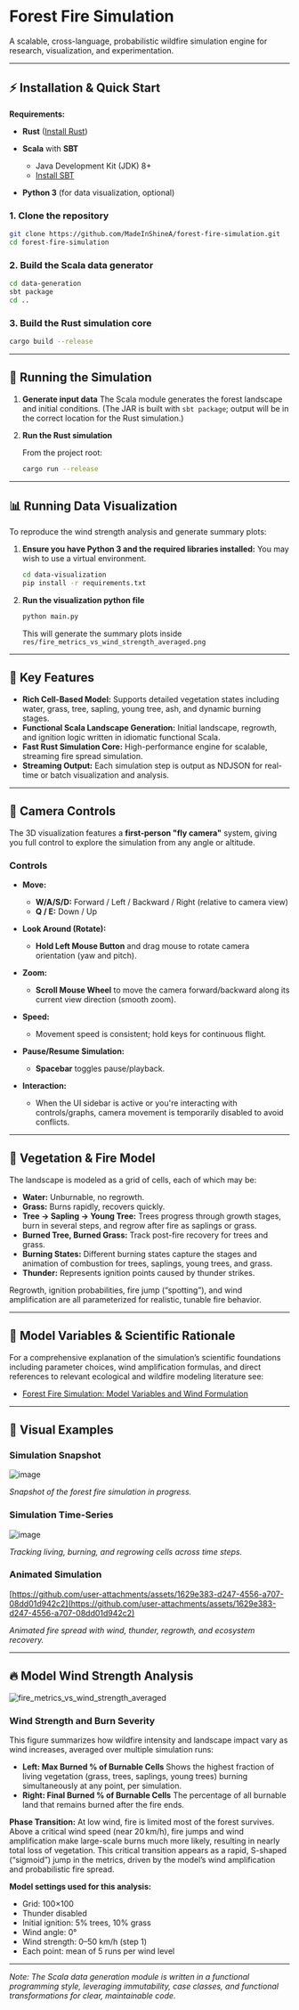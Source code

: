# Forest Fire Simulation

A scalable, cross-language, probabilistic wildfire simulation engine for research, visualization, and experimentation.

---

## ⚡ Installation & Quick Start

**Requirements:**

* **Rust** ([Install Rust](https://www.rust-lang.org/tools/install))
* **Scala** with **SBT**

  * Java Development Kit (JDK) 8+
  * [Install SBT](https://www.scala-sbt.org/download.html)
* **Python 3** (for data visualization, optional)

### 1. Clone the repository

```bash
git clone https://github.com/MadeInShineA/forest-fire-simulation.git
cd forest-fire-simulation
```

### 2. Build the Scala data generator

```bash
cd data-generation
sbt package
cd ..
```

### 3. Build the Rust simulation core

```bash
cargo build --release
```

---

## 🚦 Running the Simulation

1. **Generate input data**
   The Scala module generates the forest landscape and initial conditions. (The JAR is built with `sbt package`; output will be in the correct location for the Rust simulation.)

2. **Run the Rust simulation**

   From the project root:

   ```bash
   cargo run --release
   ```

---

## 📊 Running Data Visualization

To reproduce the wind strength analysis and generate summary plots:

1. **Ensure you have Python 3 and the required libraries installed:**
   You may wish to use a virtual environment.

   ```bash
   cd data-visualization
   pip install -r requirements.txt
   ```

2. **Run the visualization python file**

   ```bash
   python main.py
   ```

   This will generate the summary plots inside `res/fire_metrics_vs_wind_strength_averaged.png`

---

## 🚀 Key Features

* **Rich Cell-Based Model:**
  Supports detailed vegetation states including water, grass, tree, sapling, young tree, ash, and dynamic burning stages.
* **Functional Scala Landscape Generation:**
  Initial landscape, regrowth, and ignition logic written in idiomatic functional Scala.
* **Fast Rust Simulation Core:**
  High-performance engine for scalable, streaming fire spread simulation.
* **Streaming Output:**
  Each simulation step is output as NDJSON for real-time or batch visualization and analysis.

---

## 🎥 Camera Controls

The 3D visualization features a **first-person "fly camera"** system, giving you full control to explore the simulation from any angle or altitude.

### Controls

* **Move:**

  * **W/A/S/D:** Forward / Left / Backward / Right (relative to camera view)
  * **Q / E:** Down / Up

* **Look Around (Rotate):**

  * **Hold Left Mouse Button** and drag mouse to rotate camera orientation (yaw and pitch).

* **Zoom:**

  * **Scroll Mouse Wheel** to move the camera forward/backward along its current view direction (smooth zoom).

* **Speed:**

  * Movement speed is consistent; hold keys for continuous flight.

* **Pause/Resume Simulation:**

  * **Spacebar** toggles pause/playback.

* **Interaction:**

  * When the UI sidebar is active or you're interacting with controls/graphs, camera movement is temporarily disabled to avoid conflicts.

---

## 🌳 Vegetation & Fire Model

The landscape is modeled as a grid of cells, each of which may be:

* **Water:** Unburnable, no regrowth.
* **Grass:** Burns rapidly, recovers quickly.
* **Tree → Sapling → Young Tree:** Trees progress through growth stages, burn in several steps, and regrow after fire as saplings or grass.
* **Burned Tree, Burned Grass:** Track post-fire recovery for trees and grass.
* **Burning States:** Different burning states capture the stages and animation of combustion for trees, saplings, young trees, and grass.
* **Thunder:** Represents ignition points caused by thunder strikes.

Regrowth, ignition probabilities, fire jump (“spotting”), and wind amplification are all parameterized for realistic, tunable fire behavior.

---

## 📄 Model Variables & Scientific Rationale

For a comprehensive explanation of the simulation’s scientific foundations including parameter choices, wind amplification formulas, and direct references to relevant ecological and wildfire modeling literature see:

* [Forest Fire Simulation: Model Variables and Wind Formulation](https://github.com/MadeInShineA/forest-fire-simulation/blob/main/forest_fire_simulation_model.md)

---

## 🌲 Visual Examples

### Simulation Snapshot

![image](https://github.com/user-attachments/assets/ddc16b5c-2091-49d3-a7bb-b463b98525d1)

*Snapshot of the forest fire simulation in progress.*

### Simulation Time-Series

![image](https://github.com/user-attachments/assets/576d7dda-55ae-4503-ab1f-0c6c12347b1e)

*Tracking living, burning, and regrowing cells across time steps.*

### Animated Simulation

[https://github.com/user-attachments/assets/1629e383-d247-4556-a707-08dd01d942c2](https://github.com/user-attachments/assets/1629e383-d247-4556-a707-08dd01d942c2)

*Animated fire spread with wind, thunder, regrowth, and ecosystem recovery.*

---

## 🔥 Model Wind Strength Analysis

![fire_metrics_vs_wind_strength_averaged](https://github.com/user-attachments/assets/86a739e2-c960-4aa9-84cf-4a6f4fb8519a)



### Wind Strength and Burn Severity

This figure summarizes how wildfire intensity and landscape impact vary as wind increases, averaged over multiple simulation runs:

* **Left: Max Burned % of Burnable Cells**
  Shows the highest fraction of living vegetation (grass, trees, saplings, young trees) burning simultaneously at any point, per simulation.
* **Right: Final Burned % of Burnable Cells**
  The percentage of all burnable land that remains burned after the fire ends.

**Phase Transition:**
At low wind, fire is limited most of the forest survives.
Above a critical wind speed (near 20 km/h), fire jumps and wind amplification make large-scale burns much more likely, resulting in nearly total loss of vegetation.
This critical transition appears as a rapid, S-shaped (“sigmoid”) jump in the metrics, driven by the model’s wind amplification and probabilistic fire spread.

**Model settings used for this analysis:**

* Grid: 100×100
* Thunder disabled
* Initial ignition: 5% trees, 10% grass
* Wind angle: 0°
* Wind strength: 0–50 km/h (step 1)
* Each point: mean of 5 runs per wind level

---

*Note: The Scala data generation module is written in a functional programming style, leveraging immutability, case classes, and functional transformations for clear, maintainable code.*

